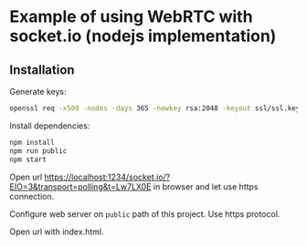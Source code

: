 # Example of using WebRTC with socket.io (nodejs implementation)

## Installation

Generate keys:
```bash
openssl req -x509 -nodes -days 365 -newkey rsa:2048 -keyout ssl/ssl.key -out ssl/ssl.crt
```

Install dependencies:
```bash
npm install
npm run public
npm start
```

Open url [https://localhost:1234/socket.io/?EIO=3&transport=polling&t=Lw7LX0E](https://localhost:1234/socket.io/?EIO=3&transport=polling&t=Lw7LX0E) 
in browser and let use https connection.

Configure web server on `public` path of this project. Use https protocol.

Open url with index.html.